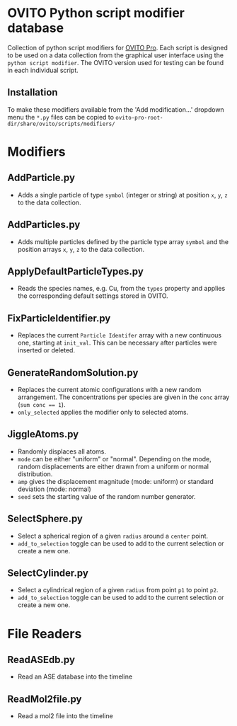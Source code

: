 # OVITO Python script modifier database

Collection of python script modifiers for [OVITO Pro](https://www.ovito.org/). Each script is designed to be used on a data collection from the graphical user interface using the `python script modifier`. The OVITO version used for testing can be found in each individual script.

## Installation
To make these modifiers available from the 'Add modification...' dropdown menu the `*.py` files can be copied to `ovito-pro-root-dir/share/ovito/scripts/modifiers/`

# Modifiers
## AddParticle.py
- Adds a single particle of type `symbol` (integer or string) at position `x`, `y`, `z` to the data collection.

## AddParticles.py
- Adds multiple particles defined by the particle type array `symbol` and the position arrays `x`, `y`, `z` to the data collection.

## ApplyDefaultParticleTypes.py
- Reads the species names, e.g. Cu, from the `types` property and applies the corresponding default settings stored in OVITO.
## FixParticleIdentifier.py
- Replaces the current `Particle Identifer` array with a new continuous one, starting at `init_val`. This can be necessary after particles were inserted or deleted.

## GenerateRandomSolution.py
- Replaces the current atomic configurations with a new random arrangement. The concentrations per species are given in the `conc` array (`sum conc == 1`).
- `only_selected` applies the modifier only to selected atoms.

## JiggleAtoms.py
- Randomly displaces all atoms.
- `mode` can be either "uniform" or "normal". Depending on the mode, random displacements are either drawn from a uniform or normal distribution.
- `amp` gives the displacement magnitude (mode: uniform) or standard deviation (mode: normal)
- `seed` sets the starting value of the random number generator.

## SelectSphere.py
- Select a spherical region of a given `radius` around a `center` point.
- `add_to_selection` toggle can be used to add to the current selection or create a new one.

## SelectCylinder.py
- Select a cylindrical region of a given `radius` from point `p1` to point `p2`.
- `add_to_selection` toggle can be used to add to the current selection or create a new one.

# File Readers

## ReadASEdb.py
- Read an ASE database into the timeline

## ReadMol2file.py
- Read a mol2 file into the timeline